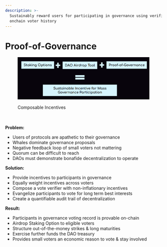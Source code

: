 ```yaml
---
description: >-
  Sustainably reward users for participating in governance using verified
  onchain voter history
---
```


# Proof-of-Governance

<figure><img src="../../.gitbook/assets/PoG Diagram" alt=""><figcaption><p>Composable Incentives</p></figcaption></figure>

\
\
**Problem:**

* Users of protocols are apathetic to their governance
* Whales dominate governance proposals
* Negative feedback loop of small voters not mattering
* Quorum can be difficult to reach
* DAOs must demonstrate bonafide decentralization to operate

**Solution:**

* Provide incentives to participants in governance
* Equally weight incentives across voters
* Compose a vote verifier with non-inflationary incentives
* Evangelize participants to vote for long term best interests
* Create a quantifiable audit trail of decentralization

**Result:**

* Participants in governance voting record is provable on-chain
* Airdrop Staking Option to eligible voters
* Structure out-of-the-money strikes & long maturities
* Exercise further funds the DAO treasury
* Provides small voters an economic reason to vote & stay involved
